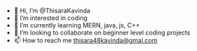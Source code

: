 - 👋 Hi, I’m @ThisaraKavinda
- 👀 I’m interested in coding 
- 🌱 I’m currently learning MERN, java, js, C++
- 💞️ I’m looking to collaborate on beginner level coding projects
- 📫 How to reach me thisara48kavinda@gmal.com

<!---
Nikalo-Flamel/Nikalo-Flamel is a ✨ special ✨ repository because its `README.md` (this file) appears on your GitHub profile.
You can click the Preview link to take a look at your changes.
--->
